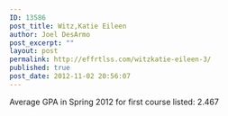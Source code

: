 ```yaml
---
ID: 13586
post_title: Witz,Katie Eileen
author: Joel DesArmo
post_excerpt: ""
layout: post
permalink: http://effrtlss.com/witzkatie-eileen-3/
published: true
post_date: 2012-11-02 20:56:07
---
```

<p>Average GPA in Spring 2012 for first course listed: 2.467</p>